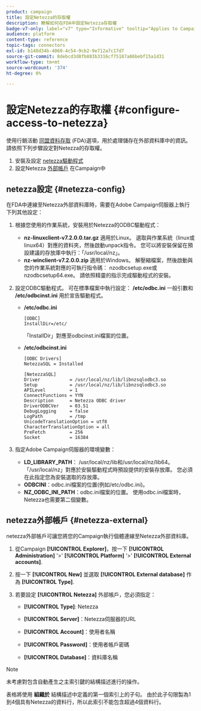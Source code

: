 ```yaml
---
product: campaign
title: 設定Netezza的存取權
description: 瞭解如何在FDA中設定Netezza存取權
badge-v7-only: label="v7" type="Informative" tooltip="Applies to Campaign Classic v7 only"
audience: platform
content-type: reference
topic-tags: connectors
exl-id: b148d34b-4060-4c54-9cb2-9e712a7c17d7
source-git-commit: 8debcd3d8fb883b3316cf75187a86bebf15a1d31
workflow-type: tm+mt
source-wordcount: '374'
ht-degree: 0%

---
```


# 設定Netezza的存取權 {#configure-access-to-netezza}



使用行銷活動 [同盟資料存取](../../installation/using/about-fda.md) (FDA)選項，用於處理儲存在外部資料庫中的資訊。 請依照下列步驟設定對Netezza的存取權。

1. 安裝及設定 [netezza驅動程式](#netezza-config)
1. 設定Netezza [外部帳戶](#netezza-external) 在Campaign中

## netezza設定 {#netezza-config}

在FDA中連線至Netezza外部資料庫時，需要在Adobe Campaign伺服器上執行下列其他設定：

1. 根據您使用的作業系統，安裝用於Netezza的ODBC驅動程式：

   * **nz-linuxclient-v7.2.0.0.tar.gz** 適用於Linux。 選取與作業系統（linux或linux64）對應的資料夾，然後啟動unpack指令。 您可以將安裝保留在預設建議的存放庫中執行：「/usr/local/nz」。
   * **nz-winclient-v7.2.0.0.zip** 適用於Windows。 解壓縮檔案，然後啟動與您的作業系統對應的可執行指令碼： nzodbcsetup.exe或nzodbcsetup64.exe。 請依照精靈的指示完成驅動程式的安裝。

1. 設定ODBC驅動程式。 可在標準檔案中執行設定： **/etc/odbc.ini** 一般引數和 **/etc/odbcinst.ini** 用於宣告驅動程式。

   * **/etc/odbc.ini**

      ```
      [ODBC]
      InstallDir=/etc/
      ```

      「InstallDir」對應至odbcinst.ini檔案的位置。

   * **/etc/odbcinst.ini**

      ```
      [ODBC Drivers]
      NetezzaSQL = Installed
      
      [NetezzaSQL]
      Driver           = /usr/local/nz/lib/libnzsqlodbc3.so
      Setup            = /usr/local/nz/lib/libnzsqlodbc3.so
      APILevel         = 1
      ConnectFunctions = YYN
      Description      = Netezza ODBC driver
      DriverODBCVer    = 03.51
      DebugLogging     = false
      LogPath          = /tmp
      UnicodeTranslationOption = utf8
      CharacterTranslationOption = all
      PreFetch         = 256
      Socket           = 16384
      ```

1. 指定Adobe Campaign伺服器的環境變數：

   * **LD_LIBRARY_PATH**： /usr/local/nz/lib和/usr/local/nz/lib64。 「/usr/local/nz」對應於安裝驅動程式時預設提供的安裝存放庫。 您必須在此指定您為安裝選取的存放庫。
   * **ODBCINI**：odbc.ini檔案的位置(例如/etc/odbc.ini)。
   * **NZ_ODBC_INI_PATH**：odbc.ini檔案的位置。 使用odbc.ini檔案時，Netezza也需要第二個變數。

## netezza外部帳戶 {#netezza-external}

netezza外部帳戶可讓您將您的Campaign執行個體連線至Netezza外部資料庫。

1. 從Campaign **[!UICONTROL Explorer]**，按一下 **[!UICONTROL Administration]** &#39;>&#39; **[!UICONTROL Platform]** &#39;>&#39; **[!UICONTROL External accounts]**.

1. 按一下 **[!UICONTROL New]** 並選取 **[!UICONTROL External database]** 作為 **[!UICONTROL Type]**.

1. 若要設定 **[!UICONTROL Netezza]** 外部帳戶，您必須指定：

   * **[!UICONTROL Type]**: Netezza

   * **[!UICONTROL Server]**：Netezza伺服器的URL

   * **[!UICONTROL Account]**：使用者名稱

   * **[!UICONTROL Password]**：使用者帳戶密碼

   * **[!UICONTROL Database]**：資料庫名稱

>[!NOTE]
>
>未考慮對包含自動產生之主索引鍵的結構描述進行的操作。
>
>表格將使用 **組織於** 結構描述中定義的第一個索引上的子句。 由於此子句限製為1到4個具有Netezza的資料行，所以此索引不能包含超過4個資料行。
